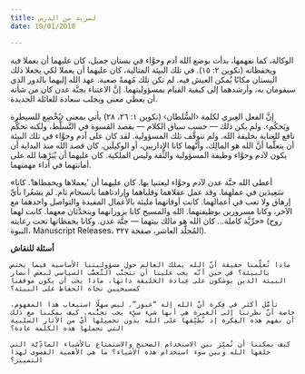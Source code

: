 ```yaml
---
title: لمزيد من الدرس
date: 19/01/2018

---
```


الوكالة، كما نفهمها، بدأت بوضع الله آدم وحوَّاء في بستان جميل، كان عليهما أن يعملا فيه ويحفظانه (تكوين ٢: ١٥). في تلك البيئة المثالية، كان عليهما أن يعملا لكي يجعلا ذلك البستان مكانًا يُمكن العيش فيه. لم تكن تلك مُهمةً صعبة. عهد الله إليهما بالدور الذي سيقومان به، وأرشدهما إلى كيفية القيام بمسؤوليتهما. إنَّ الاعتناء بجنَّة عدن كان من شأنه أن يعطي معنى ويجلب سعادة للعائلة الجديدة.

إنَّ الفعل العِبري لكلمة ‹السُّلطان› (تكوين ١: ٢٦، ٢٨) يأتي بمعنى ‹يُخْضِع للسيطرة ويَحكُم›. ولم يكن ذلك — حسب سياق الكلام — بقصد القسوة في التَّسلُّط، ولكنه تحكُّم نافع للعناية بخليقة الله. ولم تتوقَّف تلك المسؤولية. لقد كان على آدم وحوَّاء في تلك البيئة أن يتعلَّما أنَّ الله هو المالِك، وأنَّهما كانا الإداريين، أو الوكيلَين. كان قصد الله منذ البداية أن يكون لآدم وحوَّاء وظيفة المسؤولية والثِّقة وليس الملكية. كان عليهما أن يُبَرْهِنا لله على أمانتهما في أداء مهمتهما.

«أعطى الله جنَّة عدن لآدم وحوَّاء ليعتنيا بها. كان عليهما أن ’يعملاها ويحفظاها’. كانا سَعِيدَين في عملهما. وقد عمل عقلاهما وقلباهما وإرادتاهما بانسجام تام. لم يشعُرا بأيِّ إرهاق ولا تعب في أعمالهما. كانت أوقاتهما مليئة بالأعمال المفيدة والتواصل واحدهما مع الآخر، وكانا مسرورين بوظيفتهما. الله والمسيح كانا يزورانهما ويتحدَّثان معهما. كانت لهما حرِّيَّة كاملة... كان الله هو مالك بيتهما — جنَّة عدن. وكانا يحفظانها تحت رعايته» (روح النبوة، Manuscript Releases، المُجلَّد العاشر، صفحة ٣٢٧).

**أسئلة للنقاش**

`ماذا تُعلِّمنا حقيقة أنَّ الله يملك العالم حول مسؤوليتنا الأساسية فيما يختص بالبيئة؟ في حين أنَّه يجب علينا أن نتجنَّب التَّعصُّب السياسي لبعض أنصار البيئة الذين يوشكون على عِبادة الخليقة ذاتها، ماذا يجب أن يكون موقفنا كمسيحيين تجاه الحفاظ على البيئة؟`

`تأمَّل أكثر في فِكرة أنَّ الله إله “غيور”. ليس سهلًا استيعاب هذا المفهوم، خاصة أنَّ نظرتنا إلى الغيرة هي أنها شيء سيِّء يجب تجنُّبه. كيف يمكننا مع ذلك أن نفهم هذه الفِكرة إذ نُطبِّقها على الله بدون تحميلها أيّ من الآثار السلبية التي تحملها هذه الكلمة عادة؟ `

`كيف يمكننا أن نُميِّز بين الاستخدام الصحيح والاستمتاع بالأشياء المادِّيَّة التي خلقها الله وبين سوء استخدام هذه الأشياء؟ ما هي الأهمية القصوى لهذا التمييز؟`